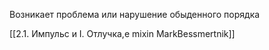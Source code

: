 
Возникает проблема или нарушение обыденного порядка

[[2.1. Импульс и I. Отлучка,е mixin MarkBessmertnik]]

